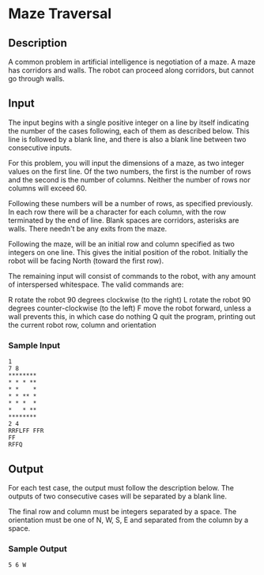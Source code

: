 # Maze Traversal

## Description

A common problem in artificial intelligence is negotiation of a maze. A maze
has corridors and walls. The robot can proceed along corridors, but cannot go
through walls.


## Input

The input begins with a single positive integer on a line by itself indicating
the number of the cases following, each of them as described below. This line
is followed by a blank line, and there is also a blank line between two
consecutive inputs.

For this problem, you will input the dimensions of a maze, as two integer
values on the first line. Of the two numbers, the first is the number of rows
and the second is the number of columns. Neither the number of rows nor columns
will exceed 60.

Following these numbers will be a number of rows, as specified previously. In
each row there will be a character for each column, with the row terminated by
the end of line. Blank spaces are corridors, asterisks are walls. There needn't
be any exits from the maze.

Following the maze, will be an initial row and column specified as two integers
on one line. This gives the initial position of the robot. Initially the robot
will be facing North (toward the first row).

The remaining input will consist of commands to the robot, with any amount of
interspersed whitespace. The valid commands are:

R rotate the robot 90 degrees clockwise (to the right)
L rotate the robot 90 degrees counter-clockwise (to the left)
F move the robot forward, unless a wall prevents this, in which case do nothing
Q quit the program, printing out the current robot row, column and orientation

### Sample Input

```
1
7 8
********
* * * **
* *    *
* * ** *
* * *  *
*   * **
********
2 4
RRFLFF FFR
FF
RFFQ
```


## Output

For each test case, the output must follow the description below. The outputs
of two consecutive cases will be separated by a blank line.

The final row and column must be integers separated by a space. The orientation
must be one of N, W, S, E and separated from the column by a space.

### Sample Output

```
5 6 W
```

